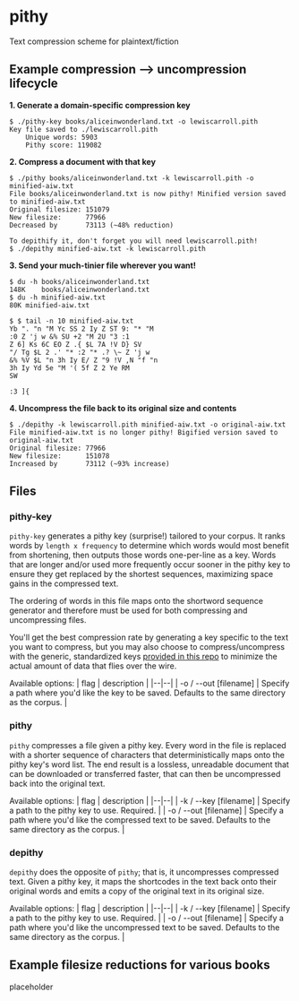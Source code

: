 # pithy
Text compression scheme for plaintext/fiction

## Example compression --> uncompression lifecycle

**1. Generate a domain-specific compression key**

```
$ ./pithy-key books/aliceinwonderland.txt -o lewiscarroll.pith
Key file saved to ./lewiscarroll.pith
	Unique words: 5903
	Pithy score: 119082
```

**2. Compress a document with that key**

```
$ ./pithy books/aliceinwonderland.txt -k lewiscarroll.pith -o minified-aiw.txt
File books/aliceinwonderland.txt is now pithy! Minified version saved to minified-aiw.txt
Original filesize: 151079
New filesize:      77966
Decreased by       73113 (~48% reduction)

To depithify it, don't forget you will need lewiscarroll.pith!
$ ./depithy minified-aiw.txt -k lewiscarroll.pith
```

**3. Send your much-tinier file wherever you want!**
```
$ du -h books/aliceinwonderland.txt
148K	books/aliceinwonderland.txt
$ du -h minified-aiw.txt 
80K	minified-aiw.txt
```

```
$ $ tail -n 10 minified-aiw.txt
Yb ". "n "M Yc SS 2 Iy Z ST 9: "* "M
:0 Z 'j w &% SU +2 "M 2U "3 :1
Z 6] Ks 6C EO Z .{ $L 7A !V D} SV
"/ Tg $L 2 .' "* :2 "* .? \~ Z 'j w
&% %V $L "n 3h Iy E/ Z "9 !V ,N "f "n
3h Iy Yd 5e "M '( 5f Z 2 Ye RM
SW

:3 ]{
```

**4. Uncompress the file back to its original size and contents**

```
$ ./depithy -k lewiscarroll.pith minified-aiw.txt -o original-aiw.txt
File minified-aiw.txt is no longer pithy! Bigified version saved to original-aiw.txt
Original filesize: 77966
New filesize:      151078
Increased by       73112 (~93% increase)
```

## Files

### pithy-key

`pithy-key` generates a pithy key (surprise!) tailored to your corpus. It ranks words by `length x frequency`
to determine which words would most benefit from shortening, then outputs those words one-per-line as a key.
Words that are longer and/or used more frequently occur sooner in the pithy key to ensure they get replaced
by the shortest sequences, maximizing space gains in the compressed text.

The ordering of words in this file maps onto the shortword sequence generator and therefore must be used for
both compressing and uncompressing files. 

You'll get the best compression rate by generating a key specific to the text you want to compress, but you
may also choose to compress/uncompress with the generic, standardized keys [provided in this repo](todo) to
minimize the actual amount of data that flies over the wire.

Available options:
| flag | description |
|--|--|
| -o  / --out [filename] | Specify a path where you'd like the key to be saved. Defaults to the same directory as the corpus. |

### pithy

`pithy` compresses a file given a pithy key. Every word in the file is replaced with a shorter sequence of
characters that deterministically maps onto the pithy key's word list. The end result is a lossless,
unreadable document that can be downloaded or transferred faster, that can then be uncompressed back into 
the original text.

Available options:
| flag | description |
|--|--|
| -k  / --key [filename] | Specify a path to the pithy key to use. Required. |
| -o  / --out [filename] | Specify a path where you'd like the compressed text to be saved. Defaults to the same directory as the corpus. |


### depithy

`depithy` does the opposite of `pithy`; that is, it uncompresses compressed text. Given a pithy key, it maps
the shortcodes in the text back onto their original words and emits a copy of the original text in its
original size.

Available options:
| flag | description |
|--|--|
| -k  / --key [filename] | Specify a path to the pithy key to use. Required. |
| -o  / --out [filename] | Specify a path where you'd like the uncompressed text to be saved. Defaults to the same directory as the corpus. |

## Example filesize reductions for various books

placeholder